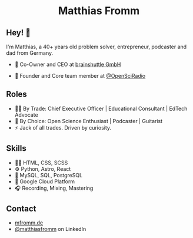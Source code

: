 <h1 align="center">Matthias Fromm</h1>

## Hey! 👋
I'm Matthias, a 40+ years old problem solver, entrepreneur, podcaster and dad from Germany.

- 🧭 Co-Owner and CEO at [brainshuttle GmbH](https://brainshuttle.com)

- 👥 Founder and Core team member at [@OpenSciRadio](https://github.com/OpenScienceRadio)

## Roles
- 👨‍💼 By Trade: Chief Executive Officer | Educational Consultant | EdTech Advocate
- 🔭 By Choice: Open Science Enthusiast | Podcaster | Guitarist
- ⚡️ Jack of all trades. Driven by curiosity. 

## Skills
- 👨‍💻 HTML, CSS, SCSS
- ⚙️ Python, Astro, React
- 💽 MySQL, SQL, PostgreSQL
- 💽 Google Cloud Platform
- 🎧 Recording, Mixing, Mastering

## Contact
- [mfromm.de](https://mfromm.de)
- [@matthiasfromm](https://de.linkedin.com/in/matthiasfromm) on LinkedIn


<!---
matthiasfromm/matthiasfromm is a ✨ special ✨ repository because its `README.md` (this file) appears on your GitHub profile.
You can click the Preview link to take a look at your changes.
--->
